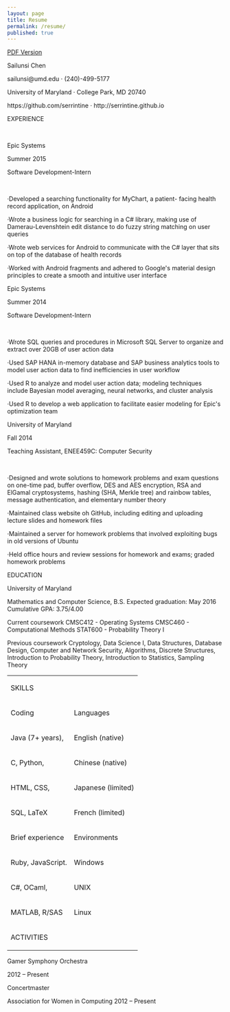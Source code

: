 ```yaml
---
layout: page
title: Resume
permalink: /resume/
published: true
---
```




<a href="{{ site.baseurl }}/assets/sailunsi-resume.pdf">PDF Version</a>

<div id="page_1">

<div id="id_1">
<p class="p0 ft0">Sailunsi Chen</p>
<p class="p1 ft2">sailunsi@umd.edu <span class="ft1">&middot; </span><nobr>(240)-499-5177</nobr></p>
<p class="p2 ft2">University of Maryland <span class="ft1">&middot; </span>College Park, MD 20740</p>
<p class="p3 ft2">https://github.com/serrintine <span class="ft1">&middot; </span>http://serrintine.github.io</p>
</div>

<div id="id_2">
<div id="id_2_1">
<tr>
	<td class="tr0 td0"><p class="p4 ft3">EXPERIENCE</p></td>
	<td class="tr0 td1"><p class="p4 ft4">&nbsp;</p></td>
</tr>
<tr>
	<td class="tr1 td0"><p class="p4 ft5">Epic Systems</p></td>
	<td class="tr1 td1"><p class="p4 ft6">Summer 2015</p></td>
</tr>
<tr>
	<td class="tr2 td0"><p class="p4 ft7">Software <nobr>Development-Intern</nobr></p></td>
	<td class="tr2 td1"><p class="p4 ft4">&nbsp;</p></td>
</tr>

<p class="p5 ft10"><span class="ft8">&middot;</span><span class="ft9">Developed a searching functionality for MyChart, a patient- facing health record application, on Android</span></p>
<p class="p6 ft10"><span class="ft8">&middot;</span><span class="ft9">Wrote a business logic for searching in a C# library, making use of </span><nobr>Damerau-Levenshtein</nobr> edit distance to do fuzzy string matching on user queries</p>
<p class="p7 ft12"><span class="ft8">&middot;</span><span class="ft11">Wrote web services for Android to communicate with the C# layer that sits on top of the database of health records</span></p>
<p class="p8 ft14"><span class="ft8">&middot;</span><span class="ft13">Worked with Android fragments and adhered to Google's material design principles to create a smooth and intuitive user interface</span></p>

<tr>
	<td class="tr3 td0"><p class="p4 ft5">Epic Systems</p></td>
	<td class="tr3 td1"><p class="p4 ft6">Summer 2014</p></td>
</tr>
<tr>
	<td class="tr4 td0"><p class="p4 ft7">Software <nobr>Development-Intern</nobr></p></td>
	<td class="tr4 td1"><p class="p4 ft4">&nbsp;</p></td>
</tr>

<p class="p9 ft10"><span class="ft8">&middot;</span><span class="ft9">Wrote SQL queries and procedures in Microsoft SQL Server to organize and extract over 20GB of user action data</span></p>
<p class="p10 ft10"><span class="ft8">&middot;</span><span class="ft9">Used SAP HANA </span><nobr>in-memory</nobr> database and SAP business analytics tools to model user action data to find inefficiencies in user workflow</p>
<p class="p11 ft10"><span class="ft8">&middot;</span><span class="ft9">Used R to analyze and model user action data; modeling techniques include Bayesian model averaging, neural networks, and cluster analysis</span></p>
<p class="p12 ft10"><span class="ft8">&middot;</span><span class="ft9">Used R to develop a web application to facilitate easier modeling for Epic's optimization team</span></p>

<tr>
	<td class="tr3 td2"><p class="p4 ft5">University of Maryland</p></td>
	<td class="tr3 td3"><p class="p4 ft6">Fall 2014</p></td>
</tr>
<tr>
	<td class="tr4 td2"><p class="p4 ft7">Teaching Assistant, ENEE459C: Computer Security</p></td>
	<td class="tr4 td3"><p class="p4 ft4">&nbsp;</p></td>
</tr>

<p class="p13 ft10"><span class="ft8">&middot;</span><span class="ft9">Designed and wrote solutions to homework problems and exam questions on </span><nobr>one-time</nobr> pad, buffer overflow, DES and AES encryption, RSA and ElGamal cryptosystems, hashing (SHA, Merkle tree) and rainbow tables, message authentication, and elementary number theory</p>
<p class="p14 ft10"><span class="ft8">&middot;</span><span class="ft9">Maintained class website oh GitHub, including editing and uploading lecture slides and homework files</span></p>
<p class="p15 ft10"><span class="ft8">&middot;</span><span class="ft9">Maintained a server for homework problems that involved exploiting bugs in old versions of Ubuntu</span></p>
<p class="p16 ft10"><span class="ft8">&middot;</span><span class="ft9">Held office hours and review sessions for homework and exams; graded homework problems</span></p>
</div>

<div id="id_2_2">
<p class="p17 ft3">EDUCATION</p>
<p class="p18 ft15">University of Maryland</p>
<p class="p19 ft16">Mathematics and Computer Science, B.S. <span class="ft14">Expected graduation: May 2016 Cumulative GPA: 3.75/4.00</span></p>
<p class="p20 ft16">Current coursework <span class="ft14">CMSC412 - Operating Systems CMSC460 - Computational Methods STAT600 - Probability Theory I</span></p>
<p class="p21 ft17">Previous coursework <span class="ft10">Cryptology, Data Science I, Data Structures, Database Design, Computer and Network Security, Algorithms, Discrete Structures, Introduction to Probability Theory, Introduction to Statistics, Sampling Theory</span></p>
<TABLE cellpadding=0 cellspacing=0 class="t3">
<tr>
	<td class="tr0 td4"><p class="p4 ft3">SKILLS</p></td>
	<td class="tr0 td5"><p class="p4 ft4">&nbsp;</p></td>
</tr>
<tr>
	<td class="tr5 td4"><p class="p4 ft7">Coding</p></td>
	<td class="tr5 td5"><p class="p4 ft7">Languages</p></td>
</tr>
<tr>
	<td class="tr2 td4"><p class="p4 ft6">Java (7+ years),</p></td>
	<td class="tr2 td5"><p class="p4 ft6">English (native)</p></td>
</tr>
<tr>
	<td class="tr2 td4"><p class="p4 ft6">C, Python,</p></td>
	<td class="tr2 td5"><p class="p4 ft6">Chinese (native)</p></td>
</tr>
<tr>
	<td class="tr4 td4"><p class="p4 ft6">HTML, CSS,</p></td>
	<td class="tr4 td5"><p class="p4 ft6">Japanese (limited)</p></td>
</tr>
<tr>
	<td class="tr2 td4"><p class="p4 ft6">SQL, LaTeX</p></td>
	<td class="tr2 td5"><p class="p4 ft6">French (limited)</p></td>
</tr>
<tr>
	<td class="tr6 td4"><p class="p4 ft7">Brief experience</p></td>
	<td class="tr6 td5"><p class="p4 ft7">Environments</p></td>
</tr>
<tr>
	<td class="tr4 td4"><p class="p4 ft6">Ruby, JavaScript.</p></td>
	<td class="tr4 td5"><p class="p4 ft6">Windows</p></td>
</tr>
<tr>
	<td class="tr2 td4"><p class="p4 ft6">C#, OCaml,</p></td>
	<td class="tr2 td5"><p class="p4 ft6">UNIX</p></td>
</tr>
<tr>
	<td class="tr4 td4"><p class="p4 ft6">MATLAB, R/SAS</p></td>
	<td class="tr4 td5"><p class="p4 ft6">Linux</p></td>
</tr>
<tr>
	<td class="tr7 td4"><p class="p4 ft18">ACTIVITIES</p></td>
	<td class="tr7 td5"><p class="p4 ft4">&nbsp;</p></td>
</tr>
</TABLE>
<p class="p18 ft7">Gamer Symphony Orchestra</p>
<p class="p22 ft6">2012 – Present</p>
<p class="p23 ft6">Concertmaster</p>
<p class="p24 ft17">Association for Women in Computing <span class="ft10">2012 – Present</span></p>
</div>
</div>
</div>
